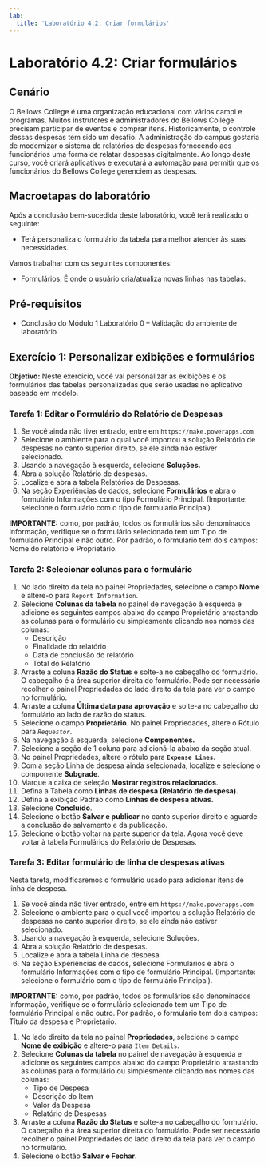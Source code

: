 ```yaml
---
lab:
  title: 'Laboratório 4.2: Criar formulários'
---
```


# Laboratório 4.2: Criar formulários

## Cenário
O Bellows College é uma organização educacional com vários campi e programas. Muitos instrutores e administradores do Bellows College precisam participar de eventos e comprar itens. Historicamente, o controle dessas despesas tem sido um desafio.
A administração do campus gostaria de modernizar o sistema de relatórios de despesas fornecendo aos funcionários uma forma de relatar despesas digitalmente.
Ao longo deste curso, você criará aplicativos e executará a automação para permitir que os funcionários do Bellows College gerenciem as despesas.

## Macroetapas do laboratório
Após a conclusão bem-sucedida deste laboratório, você terá realizado o seguinte:
- Terá personaliza o formulário da tabela para melhor atender às suas necessidades.

Vamos trabalhar com os seguintes componentes:
- Formulários: É onde o usuário cria/atualiza novas linhas nas tabelas.

## Pré-requisitos
- Conclusão do Módulo 1 Laboratório 0 – Validação do ambiente de laboratório

## Exercício 1: Personalizar exibições e formulários
**Objetivo:** Neste exercício, você vai personalizar as exibições e os formulários das tabelas personalizadas que serão usadas no aplicativo baseado em modelo.

### Tarefa 1: Editar o Formulário do Relatório de Despesas
1. Se você ainda não tiver entrado, entre em `https://make.powerapps.com`
2. Selecione o ambiente para o qual você importou a solução Relatório de despesas no canto superior direito, se ele ainda não estiver selecionado.
3. Usando a navegação à esquerda, selecione **Soluções.**
4. Abra a solução Relatório de despesas.
5. Localize e abra a tabela Relatórios de Despesas.
6. Na seção Experiências de dados, selecione **Formulários** e abra o formulário Informações com o tipo Formulário Principal. (Importante: selecione o formulário com o tipo de formulário Principal).

**IMPORTANTE:** como, por padrão, todos os formulários são denominados Informação, verifique se o formulário selecionado tem um Tipo de formulário Principal e não outro. Por padrão, o formulário tem dois campos: Nome do relatório e Proprietário.

### Tarefa 2: Selecionar colunas para o formulário
1. No lado direito da tela no painel Propriedades, selecione o campo **Nome** e altere-o para `Report Information`.
2. Selecione **Colunas da tabela** no painel de navegação à esquerda e adicione os seguintes campos abaixo do campo Proprietário arrastando as colunas para o formulário ou simplesmente clicando nos nomes das colunas:
    - Descrição
    - Finalidade do relatório
    - Data de conclusão do relatório
    - Total do Relatório
3. Arraste a coluna **Razão do Status** e solte-a no cabeçalho do formulário. O cabeçalho é a área superior direita do formulário. Pode ser necessário recolher o painel Propriedades do lado direito da tela para ver o campo no formulário.
4. Arraste a coluna **Última data para aprovação** e solte-a no cabeçalho do formulário ao lado de razão do status.
5. Selecione o campo **Proprietário**. No painel Propriedades, altere o Rótulo para *`Requestor`*.
6. Na navegação à esquerda, selecione **Componentes.**
7. Selecione a seção de 1 coluna para adicioná-la abaixo da seção atual.
8. No painel Propriedades, altere o rótulo para **`Expense Lines`**.
9. Com a seção Linha de despesa ainda selecionada, localize e selecione o componente **Subgrade**.
10. Marque a caixa de seleção **Mostrar registros relacionados**.
11. Defina a Tabela como **Linhas de despesa (Relatório de despesa).**
12. Defina a exibição Padrão como **Linhas de despesa ativas.**
13. Selecione **Concluído**.
14. Selecione o botão **Salvar e publicar** no canto superior direito e aguarde a conclusão do salvamento e da publicação.
15. Selecione o botão voltar na parte superior da tela. Agora você deve voltar à tabela Formulários do Relatório de Despesas.

### Tarefa 3: Editar formulário de linha de despesas ativas
Nesta tarefa, modificaremos o formulário usado para adicionar itens de linha de despesa.

1. Se você ainda não tiver entrado, entre em `https://make.powerapps.com`
2. Selecione o ambiente para o qual você importou a solução Relatório de despesas no canto superior direito, se ele ainda não estiver selecionado.
3. Usando a navegação à esquerda, selecione Soluções.
4. Abra a solução Relatório de despesas.
5. Localize e abra a tabela Linha de despesa.
6. Na seção Experiências de dados, selecione Formulários e abra o formulário Informações com o tipo de formulário Principal. (Importante: selecione o formulário com o tipo de formulário Principal).

**IMPORTANTE:** como, por padrão, todos os formulários são denominados Informação, verifique se o formulário selecionado tem um Tipo de formulário Principal e não outro. Por padrão, o formulário tem dois campos: Título da despesa e Proprietário.

1. No lado direito da tela no painel **Propriedades**, selecione o campo **Nome de exibição** e altere-o para `Item Details`.
2. Selecione **Colunas da tabela** no painel de navegação à esquerda e adicione os seguintes campos abaixo do campo Proprietário arrastando as colunas para o formulário ou simplesmente clicando nos nomes das colunas:
    - Tipo de Despesa
    - Descrição do Item
    - Valor da Despesa
    - Relatório de Despesas
3. Arraste a coluna **Razão do Status** e solte-a no cabeçalho do formulário. O cabeçalho é a área superior direita do formulário. Pode ser necessário recolher o painel Propriedades do lado direito da tela para ver o campo no formulário.
4. Selecione o botão **Salvar e Fechar**.
